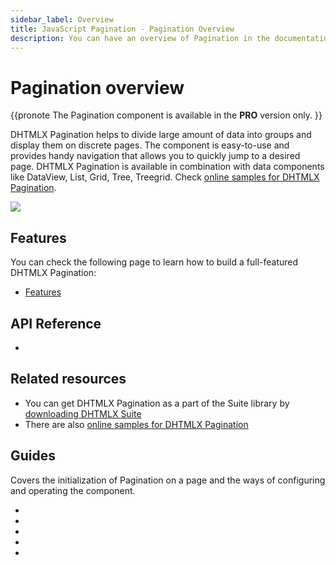 ```yaml
---
sidebar_label: Overview
title: JavaScript Pagination - Pagination Overview 
description: You can have an overview of Pagination in the documentation of the DHTMLX JavaScript UI library. Browse developer guides and API reference, try out code examples and live demos, and download a free 30-day evaluation version of DHTMLX Suite.
---
```


# Pagination overview

{{pronote
The Pagination component is available in the **PRO** version only.
}}

DHTMLX Pagination helps to divide large amount of data into groups and display them on discrete pages. 
The component is easy-to-use and provides handy navigation that allows you to quickly jump to a desired page. DHTMLX Pagination is available in combination with data components like DataView, List, Grid, Tree, Treegrid. Check [online samples for DHTMLX Pagination](https://snippet.dhtmlx.com/all?tag=pagination).

![](../assets/pagination/init.png)

## Features

You can check the following page to learn how to build a full-featured DHTMLX Pagination:

- [Features](pagination/features.md)

## API Reference

- [](pagination/api/api_overview.md)

## Related resources

- You can get DHTMLX Pagination as a part of the Suite library by [downloading DHTMLX Suite](https://dhtmlx.com/docs/products/dhtmlxSuite/download.shtml)
- There are also [online samples for DHTMLX Pagination](https://snippet.dhtmlx.com/all?tag=pagination)  

## Guides

Covers the initialization of Pagination on a page and the ways of configuring and operating the component.

- [](pagination/init.md)
- [](pagination/configuration.md)
- [](pagination/usage.md)
- [](pagination/customization.md)
- [](pagination/handling_events.md)
